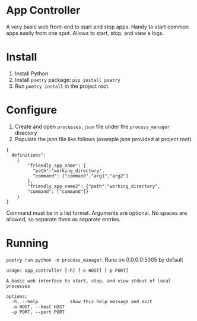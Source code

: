 # App Controller
A very basic web front-end to start and stop apps. Handy to start common apps easily from one spot.
Allows to start, stop, and view a logs.

# Install
1. Install Python
2. Install `poetry` package: `pip install poetry`
3. Run `poetry install` in the project root.

# Configure
1. Create and open `processes.json` file under the `process_manager` directory
2. Populate the json file like follows (example json provided at project root)

```
{
  definitions": 
    {
        "friendly_app_name": {
          "path":"working_directory",
          "command": ["command","arg1","arg2"]
        },
        "friendly_app_name2": {"path":"working_directory",
        "command": ["command"]}
    }
}
```
Command must be in a list format. Arguments are optional. No spaces are allowed, so separate them as separate entries. 

# Running
`poetry run python -m process_manager`.
Runs on 0.0.0.0:5005 by default
```
usage: app_controller [-h] [-o HOST] [-p PORT]

A basic web interface to start, stop, and view stdout of local processes

options:
  -h, --help            show this help message and exit
  -o HOST, --host HOST
  -p PORT, --port PORT
```